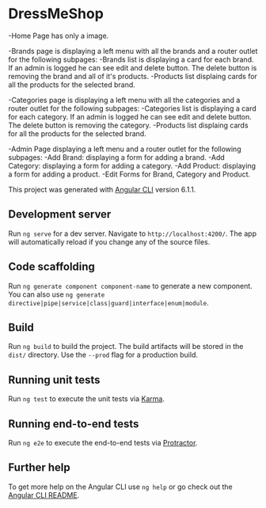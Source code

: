 # DressMeShop

-Home Page has only a image.

-Brands page is displaying a left menu with all the brands and a router outlet for the following subpages:
  -Brands list is displaying a card for each brand. If an admin is logged he can see edit and delete button.
    The delete button is removing the brand and all of it's products.
  -Products list displaing cards for all the products for the selected brand.
   
-Categories page is displaying a left menu with all the categories and a router outlet for the following subpages:
  -Categories list is displaying a card for each category. If an admin is logged he can see edit and delete button.
    The delete button is removing the category.
  -Products list displaing cards for all the products for the selected brand.

-Admin Page displaying a left menu and a router outlet for the following subpages:
  -Add Brand: displaying a form for adding a brand.
  -Add Category: displaying a form for adding a category.
  -Add Product: displaying a form for adding a product.
  -Edit Forms for Brand, Category and Product.

This project was generated with [Angular CLI](https://github.com/angular/angular-cli) version 6.1.1.

## Development server

Run `ng serve` for a dev server. Navigate to `http://localhost:4200/`. The app will automatically reload if you change any of the source files.

## Code scaffolding

Run `ng generate component component-name` to generate a new component. You can also use `ng generate directive|pipe|service|class|guard|interface|enum|module`.

## Build

Run `ng build` to build the project. The build artifacts will be stored in the `dist/` directory. Use the `--prod` flag for a production build.

## Running unit tests

Run `ng test` to execute the unit tests via [Karma](https://karma-runner.github.io).

## Running end-to-end tests

Run `ng e2e` to execute the end-to-end tests via [Protractor](http://www.protractortest.org/).

## Further help

To get more help on the Angular CLI use `ng help` or go check out the [Angular CLI README](https://github.com/angular/angular-cli/blob/master/README.md).
